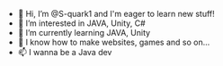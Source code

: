 - 👋 Hi, I’m @S-quark1 and I'm eager to learn new stuff!
- 👀 I’m interested in JAVA, Unity, C#
- 🌱 I’m currently learning JAVA, Unity
- 💞️ I know how to make websites, games and so on...
- 📫 I wanna be a Java dev

<!---
S-quark1/S-quark1 is a ✨ special ✨ repository because its `README.md` (this file) appears on your GitHub profile.
You can click the Preview link to take a look at your changes.
--->
